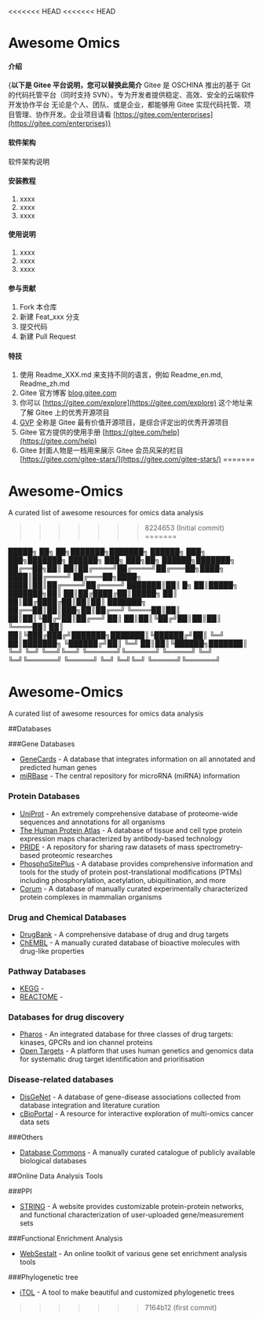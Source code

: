 <<<<<<< HEAD
<<<<<<< HEAD
# Awesome Omics

#### 介绍
{**以下是 Gitee 平台说明，您可以替换此简介**
Gitee 是 OSCHINA 推出的基于 Git 的代码托管平台（同时支持 SVN）。专为开发者提供稳定、高效、安全的云端软件开发协作平台
无论是个人、团队、或是企业，都能够用 Gitee 实现代码托管、项目管理、协作开发。企业项目请看 [https://gitee.com/enterprises](https://gitee.com/enterprises)}

#### 软件架构
软件架构说明


#### 安装教程

1.  xxxx
2.  xxxx
3.  xxxx

#### 使用说明

1.  xxxx
2.  xxxx
3.  xxxx

#### 参与贡献

1.  Fork 本仓库
2.  新建 Feat_xxx 分支
3.  提交代码
4.  新建 Pull Request


#### 特技

1.  使用 Readme\_XXX.md 来支持不同的语言，例如 Readme\_en.md, Readme\_zh.md
2.  Gitee 官方博客 [blog.gitee.com](https://blog.gitee.com)
3.  你可以 [https://gitee.com/explore](https://gitee.com/explore) 这个地址来了解 Gitee 上的优秀开源项目
4.  [GVP](https://gitee.com/gvp) 全称是 Gitee 最有价值开源项目，是综合评定出的优秀开源项目
5.  Gitee 官方提供的使用手册 [https://gitee.com/help](https://gitee.com/help)
6.  Gitee 封面人物是一档用来展示 Gitee 会员风采的栏目 [https://gitee.com/gitee-stars/](https://gitee.com/gitee-stars/)
=======
# Awesome-Omics
A curated list of awesome resources for omics data analysis
>>>>>>> 8224653 (Initial commit)
=======

 █████╗ ██╗    ██╗███████╗███████╗ ██████╗ ███╗   ███╗███████╗     ██████╗ ███╗   ███╗██╗ ██████╗███████╗
██╔══██╗██║    ██║██╔════╝██╔════╝██╔═══██╗████╗ ████║██╔════╝    ██╔═══██╗████╗ ████║██║██╔════╝██╔════╝
███████║██║ █╗ ██║█████╗  ███████╗██║   ██║██╔████╔██║█████╗      ██║   ██║██╔████╔██║██║██║     ███████╗
██╔══██║██║███╗██║██╔══╝  ╚════██║██║   ██║██║╚██╔╝██║██╔══╝      ██║   ██║██║╚██╔╝██║██║██║     ╚════██║
██║  ██║╚███╔███╔╝███████╗███████║╚██████╔╝██║ ╚═╝ ██║███████╗    ╚██████╔╝██║ ╚═╝ ██║██║╚██████╗███████║
╚═╝  ╚═╝ ╚══╝╚══╝ ╚══════╝╚══════╝ ╚═════╝ ╚═╝     ╚═╝╚══════╝     ╚═════╝ ╚═╝     ╚═╝╚═╝ ╚═════╝╚══════╝

                                                                                                         

# Awesome-Omics
A curated list of awesome resources for omics data analysis

##Databases

###Gene Databases
* [GeneCards](https://www.genecards.org/) - A database that integrates information on all annotated and predicted human genes
* [miRBase](http://www.mirbase.org/) - The central repository for microRNA (miRNA) information

### Protein Databases
* [UniProt](https://www.uniprot.org/) - An extremely comprehensive database of proteome-wide sequences and annotations for all organisms
* [The Human Protein Atlas](https://www.proteinatlas.org) - A database of tissue and cell type protein expression maps characterized by antibody-based technology 
* [PRIDE](https://www.ebi.ac.uk/pride) - A repository for sharing raw datasets of mass spectrometry-based proteomic researches
* [PhosphoSitePlus](https://phosphosite.org) - A database provides comprehensive information and tools for the study of protein post-translational modifications (PTMs) including phosphorylation, acetylation, ubiquitination, and more
* [Corum](https://mips.helmholtz-muenchen.de/corum/) - A database of manually curated experimentally characterized protein complexes in mammalian organisms


### Drug and Chemical Databases
* [DrugBank](https://go.drugbank.com/) - A comprehensive database of drug and drug targets
* [ChEMBL](https://www.ebi.ac.uk/chembl/) - A manually curated database of bioactive molecules with drug-like properties


### Pathway Databases
* [KEGG](https://www.genome.jp/kegg) - 
* [REACTOME](https://reactome.org) - 

### Databases for drug discovery
* [Pharos](https://pharos.nih.gov) - An integrated database for three classes of drug targets: kinases, GPCRs and ion channel proteins
* [Open Targets](https://www.opentargets.org/) - A platform that uses human genetics and genomics data for systematic drug target identification and prioritisation

### Disease-related databases
* [DisGeNet](https://disgenet.org) - A database of gene-disease associations collected from database integration and literature curation
* [cBioPortal](https://www.cbioportal.org/) - A resource for interactive exploration of multi-omics cancer data sets

###Others
* [Database Commons](https://ngdc.cncb.ac.cn/databasecommons/) - A manually curated catalogue of publicly available biological databases

##Online Data Analysis Tools

###PPI
* [STRING](https://string-db.org/) - A website provides customizable protein-protein networks, and functional characterization of user-uploaded gene/measurement sets

###Functional Enrichment Analysis
* [WebSestalt](http://www.webgestalt.org/) - An online toolkit of various gene set enrichment analysis tools

###Phylogenetic tree
* [iTOL](https://itol.embl.de) - A tool to make beautiful and customized phylogenetic trees


>>>>>>> 7164b12 (first commit)
